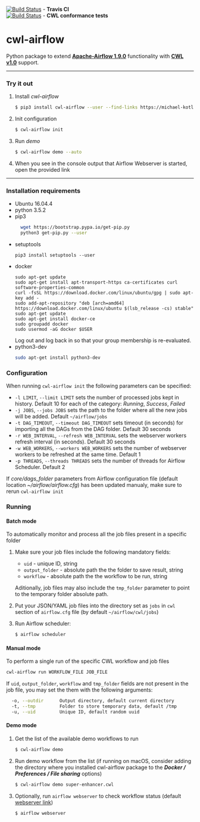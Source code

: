[![Build Status](https://travis-ci.org/Barski-lab/cwl-airflow.svg?branch=master)](https://travis-ci.org/Barski-lab/cwl-airflow) -  **Travis CI**  
[![Build Status](https://ci.commonwl.org/buildStatus/icon?job=airflow-conformance)](https://ci.commonwl.org/job/airflow-conformance) - **CWL conformance tests**  

# cwl-airflow

Python package to extend **[Apache-Airflow 1.9.0](https://github.com/apache/incubator-airflow)**
functionality with **[CWL v1.0](http://www.commonwl.org/v1.0/)** support.
_________________
### Try it out
1. Install *cwl-airflow*
    ```sh
    $ pip3 install cwl-airflow --user --find-links https://michael-kotliar.github.io/cwl-airflow-wheels/
    ```
2. Init configuration
    ```sh
    $ cwl-airflow init
    ```
3. Run *demo*
    ```sh
    $ cwl-airflow demo --auto
    ```
4. When you see in the console output that Airflow Webserver is started, open the provided link 

_________________

### Installation requirements

- Ubuntu 16.04.4
- python 3.5.2
- pip3
  ```bash
    wget https://bootstrap.pypa.io/get-pip.py
    python3 get-pip.py --user
  ```
- setuptools
  ```
  pip3 install setuptools --user
  ```
- docker
  ```
  sudo apt-get update
  sudo apt-get install apt-transport-https ca-certificates curl software-properties-common
  curl -fsSL https://download.docker.com/linux/ubuntu/gpg | sudo apt-key add -
  sudo add-apt-repository "deb [arch=amd64] https://download.docker.com/linux/ubuntu $(lsb_release -cs) stable"
  sudo apt-get update
  sudo apt-get install docker-ce
  sudo groupadd docker
  sudo usermod -aG docker $USER
  ```
  Log out and log back in so that your group membership is re-evaluated.
- python3-dev
    ```bash
    sudo apt-get install python3-dev
    ```

### Configuration

When running `cwl-airflow init` the following parameters can be specified:

- `-l LIMIT`, `--limit LIMIT` sets the number of processed jobs kept in history.
 Default 10 for each of the category: *Running*, *Success*, *Failed* 
- `-j JOBS`, `--jobs JOBS` sets the path to the folder where all the new jobs will be added.
Default `~/airflow/jobs`
- `-t DAG_TIMEOUT`, `--timeout DAG_TIMEOUT` sets timeout (in seconds) for importing all the DAGs
from the DAG folder. Default 30 seconds 
- `-r WEB_INTERVAL`, `--refresh WEB_INTERVAL` sets the webserver workers refresh interval (in seconds). Default 30 seconds
- `-w WEB_WORKERS`, `--workers WEB_WORKERS` sets the number of webserver workers to be refreshed at the same time. Default 1
- `-p THREADS`, `--threads THREADS` sets the number of threads for Airflow Scheduler. Default 2

If *core/dags_folder* parameters from Airflow configuration file (default location *~/airflow/airflow.cfg*)
has been updated manualy, make sure to rerun `cwl-airflow init`

    
### Running
#### Batch mode
To automatically monitor and process all the job files present in a specific folder
1. Make sure your job files include the following mandatory fields:
   - `uid` - unique ID, string
   - `output_folder` - absolute path the the folder to save result, string
   - `workflow` - absolute path the the workflow to be run, string
    
   Aditionally, job files may also include the `tmp_folder` parameter
   to point to the temporary folder absolute path. 
2. Put your JSON/YAML job files into the directory
   set as `jobs` in `cwl` section of `airflow.cfg` file
   (by default `~/airflow/cwl/jobs`)
3. Run Airflow scheduler:
   ```sh
   $ airflow scheduler
   ```
   
#### Manual mode
To perform a single run of the specific CWL workflow and job files 

```bash
cwl-airflow run WORKFLOW_FILE JOB_FILE
```
If `uid`, `output_folder`, `workflow` and `tmp_folder` fields are not present
in the job file, you may set the them with the following arguments:
```bash
  -o, --outdir      Output directory, default current directory
  -t, --tmp         Folder to store temporary data, default /tmp
  -u, --uid         Unique ID, default random uuid
```
#### Demo mode
1. Get the list of the available demo workflows to run
   ```bash
   $ cwl-airflow demo
   ```
2. Run demo workflow from the list (if running on macOS, consider adding the directory where you
   installed cwl-airflow package to the _**Docker / Preferences / File sharing**_ options)
   ```bash
   $ cwl-airflow demo super-enhancer.cwl
   ```
3. Optionally, run `airflow webserver` to check workflow status (default [webserver link](http://localhost:8080/))
     ```bash
   $ airflow webserver
   ```
   